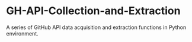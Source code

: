 # GH-API-Collection-and-Extraction
A series of GitHub API data acquisition and extraction functions in Python environment. 
